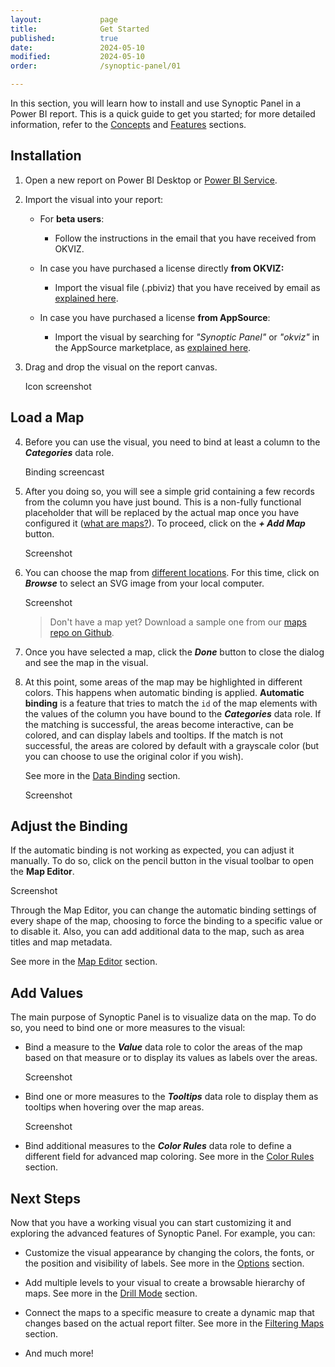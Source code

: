 ```yaml
---
layout:             page
title:              Get Started
published:          true
date:               2024-05-10
modified:           2024-05-10
order:              /synoptic-panel/01

---
```

In this section, you will learn how to install and use Synoptic Panel in a Power BI report. This is a quick guide to get you started; for more detailed information, refer to the [Concepts](../concepts/index) and [Features](../features/index) sections.

## Installation

1. Open a new report on Power BI Desktop or [Power BI Service](https://app.powerbi.com).

2. Import the visual into your report:
            
    - For **beta users**:
        - Follow the instructions in the email that you have received from OKVIZ.

    - In case you have purchased a license directly **from OKVIZ:**
        - Import the visual file (.pbiviz) that you have received by email as [explained here](../../get-started/installation#from-a-file).
    
    - In case you have purchased a license **from AppSource**:
        - Import the visual by searching for *"Synoptic Panel"* or *"okviz"* in the AppSource marketplace, as [explained here](../../get-started/installation#from-appsource).


3. Drag and drop the visual on the report canvas.

    <todo>Icon screenshot</todo>

## Load a Map

4. Before you can use the visual, you need to bind at least a column to the ***Categories*** data role.

    <todo>Binding screencast</todo>

5. After you doing so, you will see a simple grid containing a few records from the column you have just bound. This is a non-fully functional placeholder that will be replaced by the actual map once you have configured it ([what are maps?](../concepts/maps/index)). To proceed, click on the ***+ Add Map*** button.

    <todo>Screenshot</todo>

6. You can choose the map from [different locations](../features/maps-location/index.md). For this time, click on ***Browse*** to select an SVG image from your local computer.

    <todo>Screenshot</todo>

    > Don't have a map yet? Download a sample one from our [maps repo on Github](https://github.com/okviz/synoptic-panel-maps).

7. Once you have selected a map, click the ***Done*** button to close the dialog and see the map in the visual.

8. At this point, some areas of the map may be highlighted in different colors. This happens when  automatic binding is applied. **Automatic binding** is a feature that tries to match the `id` of the map elements with the values of the column you have bound to the ***Categories*** data role. If the matching is successful, the areas become interactive, can be colored, and can display labels and tooltips. If the match is not successful, the areas are colored by default with a grayscale color (but you can choose to use the original color if you wish).

    See more in the [Data Binding](../concepts/data-binding.md) section.

    <todo>Screenshot</todo>

## Adjust the Binding

If the automatic binding is not working as expected, you can adjust it manually. To do so, click on the pencil button in the visual toolbar to open the **Map Editor**.

<todo>Screenshot</todo>

Through the Map Editor, you can change the automatic binding settings of every shape of the map, choosing to force the binding to a specific value or to disable it. Also, you can add additional data to the map, such as area titles and map metadata.

See more in the [Map Editor](../features/map-editor.md) section.

## Add Values

The main purpose of Synoptic Panel is to visualize data on the map. To do so, you need to bind one or more measures to the visual:

- Bind a measure to the ***Value*** data role to color the areas of the map based on that measure or to display its values as labels over the areas.

    <todo>Screenshot</todo>

- Bind one or more measures to the ***Tooltips*** data role to display them as tooltips when hovering over the map areas.

    <todo>Screenshot</todo>

- Bind additional measures to the ***Color Rules*** data role to define a different field for advanced map coloring. See more in the [Color Rules](../features/color-rules.md) section.

## Next Steps

Now that you have a working visual you can start customizing it and exploring the advanced features of Synoptic Panel. For example, you can:

- Customize the visual appearance by changing the colors, the fonts, or the position and visibility of labels. See more in the [Options](../options/index) section.

- Add multiple levels to your visual to create a browsable hierarchy of maps. See more in the [Drill Mode](../features/drill-mode.md) section.

- Connect the maps to a specific measure to create a dynamic map that changes based on the actual report filter. See more in the [Filtering Maps](../features/filtering-maps.md) section.

- And much more!